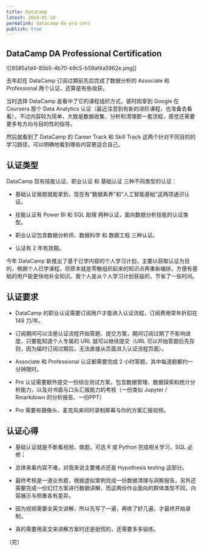 ```yaml
---
title: DataCamp
latest: 2024-01-10
permalink: datacamp-da-pro-cert
publish: true
---
```

## DataCamp DA Professional Certification

![[8585a1d4-85b5-4b70-b9c5-b59af4a5962e.png]]

去年赶在 DataCamp 订阅过期前先后完成了数据分析的 Associate 和 Professional 两个认证，还算是有些收获。

当时选择 DataCamp 是看中了它的课程组织方式，彼时刚拿到 Google 在 Coursera 那个 Data Analytics 认证（最近注意到有新的进阶课程，也准备去看看），不过内容较为简单，大致是数据收集、分析和清理那一套流程，感觉还需要更多有方向与目的性的指导。

然后就看到了 DataCamp 的 Career Track 和 Skill Track 这两个针对不同目的的学习路径，可以明确地看到哪些内容更适合自己。

## 认证类型

DataCamp 现有技能认证、职业认证 和 基础认证 三种不同类型的认证：

- 基础认证做题就能拿到，现在有“数据素养”和“人工智能基础”这两项通识认证。

- 技能认证有 Power BI 和 SQL 助理 两种认证，面向数据分析技能的认证类型。

- 职业认证包含数据分析师、数据科学 和 数据工程 三种认证。

- 认证有 2 年有效期。

今年 DataCamp 新推出了基于已学内容的个人学习计划，主要以获取认证为目的，根据个人已学课程，将原本就是零散组织起来的知识点再重新编排，方便有基础的用户能更快地补全知识。我个人是从个人学习计划获益的，节省了一些时间。

## 认证要求

- DataCamp 的职业认证需要订阅用户才能进入认证流程，订阅费用常年折扣在 149 刀/年。

- 订阅期间可以注册认证流程开始答题、提交方案，期间订阅过期了不影响进度，只要能知道个人专属的 URL 就可以继续提交（URL 可以开始答题后先存则，因为届时订阅过期后，无法直接从页面进入认证流程页面）。

- Associate 和 Professional 认证都需要完成 2 小时答题，其中每道题都约一分钟限时。

- Pro 认证需要额外提交一份综合测试方案，包含数据管理、数据探索和统计分析能力，以及对书面与口头汇报能力的考核（一份类似 Jupyter / Rmarkdown 的分析报告、一份PPT）

- Pro 需要有摄像头、麦克风来同时录制屏幕与你的方案汇报视频。

## 认证心得

- 基础认证就是不断看视频、做题，可选 R 或 Python 完成相关学习，SQL 必修；

- 总体来看内容不难，对我来说主要难点还是 Hypothesis testing 这部分。

- 最终考核是一道业务题，根据虚拟案例完成一份数据清理与洞察报告，另外还需要完成一份幻灯方案进行数据讲解，而这两份作业面向的群体类型不同，内容展示与侧重各有差异。

- 因为视频需要全英文讲解，所以先写了一遍，再练了好几遍，才最终开始录制。

- 真的需要用英文来讲解方案时还是挺慌的，还需要多多锻炼。

（完）